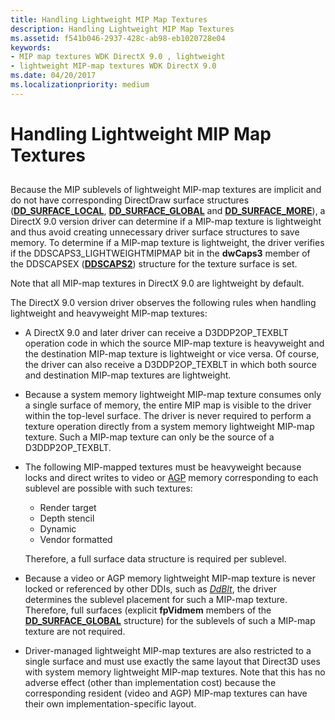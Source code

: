 ```yaml
---
title: Handling Lightweight MIP Map Textures
description: Handling Lightweight MIP Map Textures
ms.assetid: f541b046-2937-428c-ab98-eb1020728e04
keywords:
- MIP map textures WDK DirectX 9.0 , lightweight
- lightweight MIP-map textures WDK DirectX 9.0
ms.date: 04/20/2017
ms.localizationpriority: medium
---
```


# Handling Lightweight MIP Map Textures


## <span id="ddk_handling_lightweight_mip_map_textures_gg"></span><span id="DDK_HANDLING_LIGHTWEIGHT_MIP_MAP_TEXTURES_GG"></span>


Because the MIP sublevels of lightweight MIP-map textures are implicit and do not have corresponding DirectDraw surface structures ([**DD\_SURFACE\_LOCAL**](/windows/win32/api/ddrawint/ns-ddrawint-_dd_surface_local), [**DD\_SURFACE\_GLOBAL**](/windows/win32/api/ddrawint/ns-ddrawint-_dd_surface_global) and [**DD\_SURFACE\_MORE**](/windows/win32/api/ddrawint/ns-ddrawint-_dd_surface_more)), a DirectX 9.0 version driver can determine if a MIP-map texture is lightweight and thus avoid creating unnecessary driver surface structures to save memory. To determine if a MIP-map texture is lightweight, the driver verifies if the DDSCAPS3\_LIGHTWEIGHTMIPMAP bit in the **dwCaps3** member of the DDSCAPSEX ([**DDSCAPS2**](/previous-versions/windows/hardware/drivers/ff550292(v=vs.85))) structure for the texture surface is set.

Note that all MIP-map textures in DirectX 9.0 are lightweight by default.

The DirectX 9.0 version driver observes the following rules when handling lightweight and heavyweight MIP-map textures:

-   A DirectX 9.0 and later driver can receive a D3DDP2OP\_TEXBLT operation code in which the source MIP-map texture is heavyweight and the destination MIP-map texture is lightweight or vice versa. Of course, the driver can also receive a D3DDP2OP\_TEXBLT in which both source and destination MIP-map textures are lightweight.

-   Because a system memory lightweight MIP-map texture consumes only a single surface of memory, the entire MIP map is visible to the driver within the top-level surface. The driver is never required to perform a texture operation directly from a system memory lightweight MIP-map texture. Such a MIP-map texture can only be the source of a D3DDP2OP\_TEXBLT.

-   The following MIP-mapped textures must be heavyweight because locks and direct writes to video or [AGP](agp-support.md) memory corresponding to each sublevel are possible with such textures:

    -   Render target
    -   Depth stencil
    -   Dynamic
    -   Vendor formatted

    Therefore, a full surface data structure is required per sublevel.

-   Because a video or AGP memory lightweight MIP-map texture is never locked or referenced by other DDIs, such as [*DdBlt*](/windows/win32/api/ddrawint/nc-ddrawint-pdd_surfcb_blt), the driver determines the sublevel placement for such a MIP-map texture. Therefore, full surfaces (explicit **fpVidmem** members of the [**DD\_SURFACE\_GLOBAL**](/windows/win32/api/ddrawint/ns-ddrawint-_dd_surface_global) structure) for the sublevels of such a MIP-map texture are not required.

-   Driver-managed lightweight MIP-map textures are also restricted to a single surface and must use exactly the same layout that Direct3D uses with system memory lightweight MIP-map textures. Note that this has no adverse effect (other than implementation cost) because the corresponding resident (video and AGP) MIP-map textures can have their own implementation-specific layout.

 

